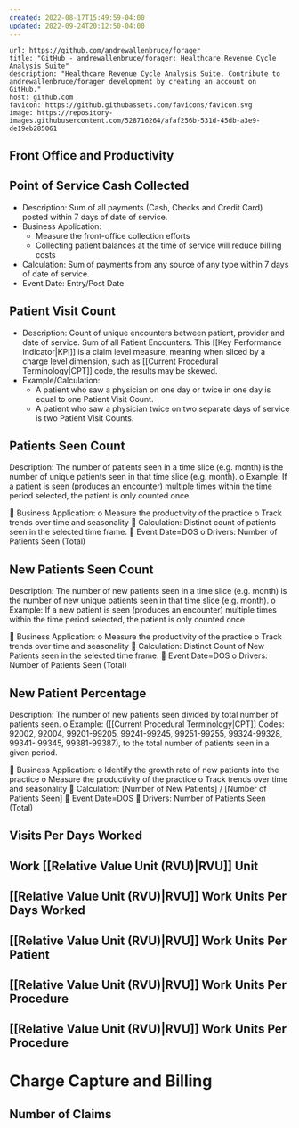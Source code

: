 ```yaml
---
created: 2022-08-17T15:49:59-04:00
updated: 2022-09-24T20:12:50-04:00
---
```



```cardlink
url: https://github.com/andrewallenbruce/forager
title: "GitHub - andrewallenbruce/forager: Healthcare Revenue Cycle Analysis Suite"
description: "Healthcare Revenue Cycle Analysis Suite. Contribute to andrewallenbruce/forager development by creating an account on GitHub."
host: github.com
favicon: https://github.githubassets.com/favicons/favicon.svg
image: https://repository-images.githubusercontent.com/528716264/afaf256b-531d-45db-a3e9-de19eb285061
```


## Front Office and Productivity

## Point of Service Cash Collected
 - Description: Sum of all payments (Cash, Checks and Credit Card) posted within 7 days of date of service.
 - Business Application:
	 - Measure the front-office collection efforts
	 - Collecting patient balances at the time of service will reduce billing costs
 - Calculation: Sum of payments from any source of any type within 7 days of date of service.
 - Event Date: Entry/Post Date

## Patient Visit Count
- Description: Count of unique encounters between patient, provider and date of service. Sum of all Patient Encounters. This [[Key Performance Indicator|KPI]] is a claim level measure, meaning when sliced by a charge level dimension, such as [[Current Procedural Terminology|CPT]] code, the results may be skewed.
- Example/Calculation:
	- A patient who saw a physician on one day or twice in one day is equal to one Patient Visit Count.
	- A patient who saw a physician twice on two separate days of service is two Patient Visit Counts.


## Patients Seen Count
Description: The number of patients seen in a time slice (e.g. month) is the number of unique patients seen in
that time slice (e.g. month).
o Example: If a patient is seen (produces an encounter) multiple times within the time period selected,
the patient is only counted once.

 Business Application:
o Measure the productivity of the practice
o Track trends over time and seasonality
 Calculation: Distinct count of patients seen in the selected time frame.
 Event Date=DOS
o Drivers: Number of Patients Seen (Total)

## New Patients Seen Count
Description: The number of new patients seen in a time slice (e.g. month) is the number of new unique
patients seen in that time slice (e.g. month).
o Example: If a new patient is seen (produces an encounter) multiple times within the time period
selected, the patient is only counted once.

 Business Application:
o Measure the productivity of the practice
o Track trends over time and seasonality
 Calculation: Distinct Count of New Patients seen in the selected time frame.
 Event Date=DOS
o Drivers: Number of Patients Seen (Total)

## New Patient Percentage
Description: The number of new patients seen divided by total number of patients seen.
o Example: ([[Current Procedural Terminology|CPT]] Codes: 92002, 92004, 99201-99205, 99241-99245, 99251-99255, 99324-99328, 99341-
99345, 99381-99387), to the total number of patients seen in a given period.

 Business Application:
o Identify the growth rate of new patients into the practice
o Measure the productivity of the practice
o Track trends over time and seasonality
 Calculation: [Number of New Patients] / [Number of Patients Seen]
 Event Date=DOS
 Drivers: Number of Patients Seen (Total)

## Visits Per Days Worked

## Work [[Relative Value Unit (RVU)|RVU]] Unit

## [[Relative Value Unit (RVU)|RVU]] Work Units Per Days Worked

## [[Relative Value Unit (RVU)|RVU]] Work Units Per Patient

## [[Relative Value Unit (RVU)|RVU]] Work Units Per Procedure

## [[Relative Value Unit (RVU)|RVU]] Work Units Per Procedure

# Charge Capture and Billing

## Number of Claims

